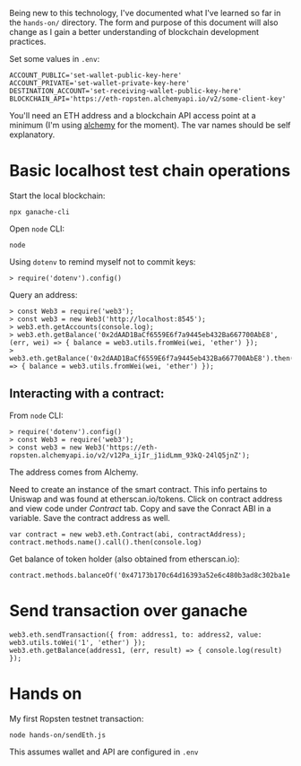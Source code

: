 Being new to this technology, I've documented what I've learned so far in the  `hands-on/` directory. The form and purpose of this document will also change as I gain a better understanding of blockchain development practices.

Set some values in `.env`:

```
ACCOUNT_PUBLIC='set-wallet-public-key-here'
ACCOUNT_PRIVATE='set-wallet-private-key-here'
DESTINATION_ACCOUNT='set-receiving-wallet-public-key-here'
BLOCKCHAIN_API='https://eth-ropsten.alchemyapi.io/v2/some-client-key'
```
You'll need an ETH address and a blockchain API access point at a minimum (I'm using [alchemy](https://www.alchemy.com/) for the moment). The var names should be self explanatory.

# Basic localhost test chain operations

Start the local blockchain:

```
npx ganache-cli
```

Open `node` CLI:

```
node
```

Using `dotenv` to remind myself not to commit keys:

```
> require('dotenv').config()
```

Query an address:

```
> const Web3 = require('web3');
> const web3 = new Web3('http://localhost:8545');
> web3.eth.getAccounts(console.log);
> web3.eth.getBalance('0x2dAAD1BaCf6559E6f7a9445eb432Ba667700AbE8', (err, wei) => { balance = web3.utils.fromWei(wei, 'ether') });
> web3.eth.getBalance('0x2dAAD1BaCf6559E6f7a9445eb432Ba667700AbE8').then(wei => { balance = web3.utils.fromWei(wei, 'ether') });
```

## Interacting with a contract:

From `node` CLI:

```
> require('dotenv').config()
> const Web3 = require('web3');
> const web3 = new Web3('https://eth-ropsten.alchemyapi.io/v2/v12Pa_ijIr_j1idLmm_93kQ-24lQ5jnZ');
```

The address comes from Alchemy.

Need to create an instance of the smart contract. This info pertains to Uniswap and was found at etherscan.io/tokens. Click on contract address and view code under _Contract_ tab. Copy and save the Conract ABI in a variable. Save the contract address as well.

```
var contract = new web3.eth.Contract(abi, contractAddress);
contract.methods.name().call().then(console.log)
```

Get balance of token holder (also obtained from etherscan.io):

```
contract.methods.balanceOf('0x47173b170c64d16393a52e6c480b3ad8c302ba1e').call().then(console.log)
```

# Send transaction over ganache

```
web3.eth.sendTransaction({ from: address1, to: address2, value: web3.utils.toWei('1', 'ether') });
web3.eth.getBalance(address1, (err, result) => { console.log(result) });
```

# Hands on

My first Ropsten testnet transaction:

```
node hands-on/sendEth.js
```

This assumes wallet and API are configured in `.env`
